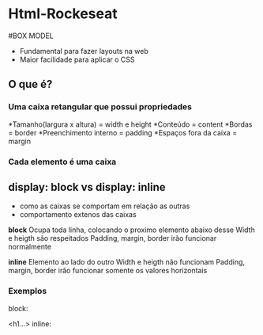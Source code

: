 # Html-Rockeseat

#BOX MODEL

* Fundamental para fazer layouts na web
* Maior facilidade para aplicar o CSS

## O que é? 
### Uma caixa retangular que possui propriedades
*Tamanho(largura x altura) = width e height
*Conteúdo = content
*Bordas = border
*Preenchimento interno = padding
*Espaços fora da caixa = margin

### Cada elemento é uma caixa 

## display: block vs display: inline

- como as caixas se comportam em relação as outras
- comportamento extenos das caixas

**block**
Ocupa toda linha, colocando o proximo elemento abaixo desse
Width e heigth são respeitados
Padding, margin, border irão funcionar normalmente

**inline**
Elemento ao lado do outro
Width e heigth não funcionam
Padding, margin, border irão funcionar somente os valores horizontais

### Exemplos

block: <p> <div> <section> <h1...>
inline:<a> <strong> <span>
